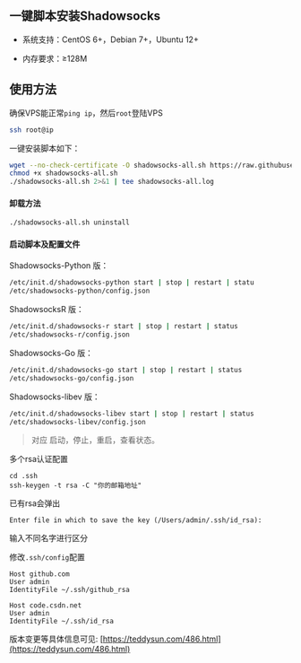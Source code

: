 ## 一键脚本安装Shadowsocks

* 系统支持：CentOS 6+，Debian 7+，Ubuntu 12+

* 内存要求：≥128M

## 使用方法

确保VPS能正常`ping ip`，然后`root`登陆VPS

```bash
ssh root@ip
```

一键安装脚本如下：

```bash
wget --no-check-certificate -O shadowsocks-all.sh https://raw.githubusercontent.com/teddysun/shadowsocks_install/master/shadowsocks-all.sh
chmod +x shadowsocks-all.sh
./shadowsocks-all.sh 2>&1 | tee shadowsocks-all.log
```

#### 卸载方法

```bash
./shadowsocks-all.sh uninstall
```

#### 启动脚本及配置文件

Shadowsocks-Python 版：

```bash
/etc/init.d/shadowsocks-python start | stop | restart | statu
/etc/shadowsocks-python/config.json
```

ShadowsocksR 版：

```bash
/etc/init.d/shadowsocks-r start | stop | restart | status
/etc/shadowsocks-r/config.json
```

Shadowsocks-Go 版：

```bash
/etc/init.d/shadowsocks-go start | stop | restart | status
/etc/shadowsocks-go/config.json
```

Shadowsocks-libev 版：

```bash
/etc/init.d/shadowsocks-libev start | stop | restart | status
/etc/shadowsocks-libev/config.json
```

> 对应 启动，停止，重启，查看状态。

多个rsa认证配置

```
cd .ssh
ssh-keygen -t rsa -C "你的邮箱地址"
```

已有rsa会弹出

```
Enter file in which to save the key (/Users/admin/.ssh/id_rsa):
```

输入不同名字进行区分

修改`.ssh/config`配置

```
Host github.com
User admin
IdentityFile ~/.ssh/github_rsa

Host code.csdn.net
User admin
IdentityFile ~/.ssh/id_rsa
```

版本变更等具体信息可见: [https://teddysun.com/486.html](https://teddysun.com/486.html)

